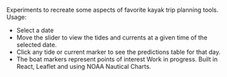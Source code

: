 Experiments to recreate some aspects of favorite kayak trip planning tools.
Usage: 
- Select a date
- Move the slider to view the tides and currents at a given time of the selected date.
- Click any tide or current marker to see the predictions table for that day. 
- The boat markers represent points of interest
Work in progress. Built in React, Leaflet and using NOAA Nautical Charts.
